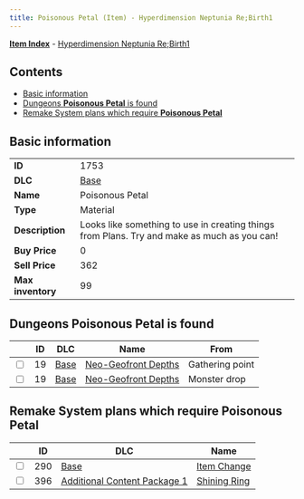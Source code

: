 ```yaml
---
title: Poisonous Petal (Item) - Hyperdimension Neptunia Re;Birth1
---
```


[**Item Index**](/neptunia/rb1/item/index.html) - [Hyperdimension Neptunia Re;Birth1](/neptunia/rb1)

## Contents

- [Basic information](#basic-information)
- [Dungeons **Poisonous Petal** is found](#dungeons-poisonous-petal-is-found)
- [Remake System plans which require **Poisonous Petal**](#remake-system-plans-which-require-poisonous-petal)

## Basic information

|   |   |
| -- | -- |
| **ID** | 1753 |
| **DLC** | [Base](/neptunia/rb1/dlc/1-base.html) |
| **Name** | Poisonous Petal |
| **Type** | Material |
| **Description** | Looks like something to use in creating things from Plans. Try and make as much as you can! |
| **Buy Price** | 0 |
| **Sell Price** | 362 |
| **Max inventory** | 99 |


## Dungeons **Poisonous Petal** is found

|    | ID | DLC | Name | From |
| -- | -- | --- | ---- | ---- |
| <input type="checkbox" id="rb1-dungeon-1-19" class="trackbox" /> | 19 | [Base](/neptunia/rb1/dlc/1-base.html) | [Neo-Geofront Depths](/neptunia/rb1/dungeon/1-19-neo-geofront-depths.html) | Gathering point |
| <input type="checkbox" id="rb1-dungeon-1-19" class="trackbox" /> | 19 | [Base](/neptunia/rb1/dlc/1-base.html) | [Neo-Geofront Depths](/neptunia/rb1/dungeon/1-19-neo-geofront-depths.html) | Monster drop |


## Remake System plans which require **Poisonous Petal**

|    | ID | DLC | Name |
| -- | -- | --- | ---- |
| <input type="checkbox" id="rb1-quest-1-290" class="trackbox" /> | 290 | [Base](/neptunia/rb1/dlc/1-base.html) | [Item Change](/neptunia/rb1/quest/1-290-item-change.html) |
| <input type="checkbox" id="rb1-quest-10-396" class="trackbox" /> | 396 | [Additional Content Package 1](/neptunia/rb1/dlc/10-pack1.html) | [Shining Ring](/neptunia/rb1/quest/10-396-shining-ring.html) |
